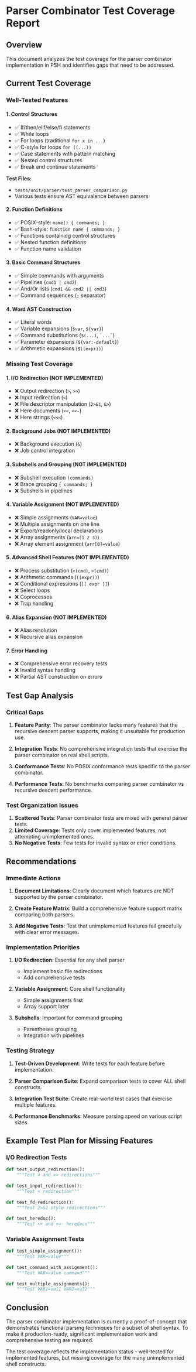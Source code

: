 # Parser Combinator Test Coverage Report

## Overview

This document analyzes the test coverage for the parser combinator implementation in PSH and identifies gaps that need to be addressed.

## Current Test Coverage

### Well-Tested Features

#### 1. Control Structures
- ✅ If/then/elif/else/fi statements
- ✅ While loops  
- ✅ For loops (traditional `for x in ...`)
- ✅ C-style for loops `for ((...))`
- ✅ Case statements with pattern matching
- ✅ Nested control structures
- ✅ Break and continue statements

**Test Files:**
- `tests/unit/parser/test_parser_comparison.py`
- Various tests ensure AST equivalence between parsers

#### 2. Function Definitions
- ✅ POSIX-style: `name() { commands; }`
- ✅ Bash-style: `function name { commands; }`
- ✅ Functions containing control structures
- ✅ Nested function definitions
- ✅ Function name validation

#### 3. Basic Command Structures
- ✅ Simple commands with arguments
- ✅ Pipelines (`cmd1 | cmd2`)
- ✅ And/Or lists (`cmd1 && cmd2 || cmd3`)
- ✅ Command sequences (`;` separator)

#### 4. Word AST Construction
- ✅ Literal words
- ✅ Variable expansions (`$var`, `${var}`)
- ✅ Command substitutions (`$(...)`, `` `...` ``)
- ✅ Parameter expansions (`${var:-default}`)
- ✅ Arithmetic expansions (`$((expr))`)

### Missing Test Coverage

#### 1. I/O Redirection (NOT IMPLEMENTED)
- ❌ Output redirection (`>`, `>>`)
- ❌ Input redirection (`<`)
- ❌ File descriptor manipulation (`2>&1`, `&>`)
- ❌ Here documents (`<<`, `<<-`)
- ❌ Here strings (`<<<`)

#### 2. Background Jobs (NOT IMPLEMENTED)
- ❌ Background execution (`&`)
- ❌ Job control integration

#### 3. Subshells and Grouping (NOT IMPLEMENTED)
- ❌ Subshell execution `(commands)`
- ❌ Brace grouping `{ commands; }`
- ❌ Subshells in pipelines

#### 4. Variable Assignment (NOT IMPLEMENTED)
- ❌ Simple assignments (`VAR=value`)
- ❌ Multiple assignments on one line
- ❌ Export/readonly/local declarations
- ❌ Array assignments (`arr=(1 2 3)`)
- ❌ Array element assignment (`arr[0]=value`)

#### 5. Advanced Shell Features (NOT IMPLEMENTED)
- ❌ Process substitution (`<(cmd)`, `>(cmd)`)
- ❌ Arithmetic commands (`((expr))`)
- ❌ Conditional expressions (`[[ expr ]]`)
- ❌ Select loops
- ❌ Coprocesses
- ❌ Trap handling

#### 6. Alias Expansion (NOT IMPLEMENTED)
- ❌ Alias resolution
- ❌ Recursive alias expansion

#### 7. Error Handling
- ❌ Comprehensive error recovery tests
- ❌ Invalid syntax handling
- ❌ Partial AST construction on errors

## Test Gap Analysis

### Critical Gaps

1. **Feature Parity**: The parser combinator lacks many features that the recursive descent parser supports, making it unsuitable for production use.

2. **Integration Tests**: No comprehensive integration tests that exercise the parser combinator on real shell scripts.

3. **Conformance Tests**: No POSIX conformance tests specific to the parser combinator.

4. **Performance Tests**: No benchmarks comparing parser combinator vs recursive descent performance.

### Test Organization Issues

1. **Scattered Tests**: Parser combinator tests are mixed with general parser tests.
2. **Limited Coverage**: Tests only cover implemented features, not attempting unimplemented ones.
3. **No Negative Tests**: Few tests for invalid syntax or error conditions.

## Recommendations

### Immediate Actions

1. **Document Limitations**: Clearly document which features are NOT supported by the parser combinator.

2. **Create Feature Matrix**: Build a comprehensive feature support matrix comparing both parsers.

3. **Add Negative Tests**: Test that unimplemented features fail gracefully with clear error messages.

### Implementation Priorities

1. **I/O Redirection**: Essential for any shell parser
   - Implement basic file redirections
   - Add comprehensive tests

2. **Variable Assignment**: Core shell functionality
   - Simple assignments first
   - Array support later

3. **Subshells**: Important for command grouping
   - Parentheses grouping
   - Integration with pipelines

### Testing Strategy

1. **Test-Driven Development**: Write tests for each feature before implementation.

2. **Parser Comparison Suite**: Expand comparison tests to cover ALL shell constructs.

3. **Integration Test Suite**: Create real-world test cases that exercise multiple features.

4. **Performance Benchmarks**: Measure parsing speed on various script sizes.

## Example Test Plan for Missing Features

### I/O Redirection Tests
```python
def test_output_redirection():
    """Test > and >> redirections"""
    
def test_input_redirection():
    """Test < redirection"""
    
def test_fd_redirection():
    """Test 2>&1 style redirections"""
    
def test_heredoc():
    """Test << and <<- heredocs"""
```

### Variable Assignment Tests
```python
def test_simple_assignment():
    """Test VAR=value"""
    
def test_command_with_assignment():
    """Test VAR=value command"""
    
def test_multiple_assignments():
    """Test VAR1=val1 VAR2=val2"""
```

## Conclusion

The parser combinator implementation is currently a proof-of-concept that demonstrates functional parsing techniques for a subset of shell syntax. To make it production-ready, significant implementation work and comprehensive testing are required.

The test coverage reflects the implementation status - well-tested for implemented features, but missing coverage for the many unimplemented shell constructs.